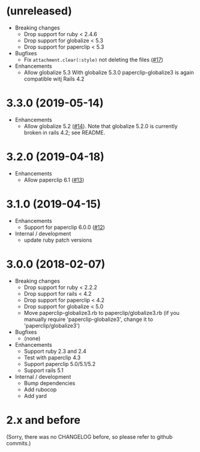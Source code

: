 # (unreleased)

* Breaking changes 
    * Drop support for ruby < 2.4.6
    * Drop support for globalize < 5.3
    * Drop support for paperclip < 5.3
* Bugfixes
    * Fix `attachment.clear(:style)` not deleting the files ([#17](https://github.com/emjot/paperclip-globalize3/pull/17)) 
* Enhancements
    * Allow globalize 5.3
      With globalize 5.3.0 paperclip-globalize3 is again compatible witj Rails 4.2 

# 3.3.0 (2019-05-14)

* Enhancements
    * Allow globalize 5.2 ([#14](https://github.com/emjot/paperclip-globalize3/pull/14)). 
      Note that globalize 5.2.0 is currently broken in rails 4.2; see README. 

# 3.2.0 (2019-04-18)

* Enhancements
    * Allow paperclip 6.1 ([#13](https://github.com/emjot/paperclip-globalize3/pull/13))

# 3.1.0 (2019-04-15)

* Enhancements
    * Support for paperclip 6.0.0 ([#12](https://github.com/emjot/paperclip-globalize3/pull/12))
* Internal / development
    * update ruby patch versions

# 3.0.0 (2018-02-07)

* Breaking changes 
    * Drop support for ruby < 2.2.2
    * Drop support for rails < 4.2
    * Drop support for paperclip < 4.2
    * Drop support for globalize < 5.0
    * Move paperclip-globalize3.rb to paperclip/globalize3.rb 
      (if you manually require 'paperclip-globalize3', change it to 'paperclip/globalize3')
* Bugfixes
    * (none)
* Enhancements
    * Support ruby 2.3 and 2.4
    * Test with paperclip 4.3
    * Support paperclip 5.0/5.1/5.2
    * Support rails 5.1
* Internal / development
    * Bump dependencies 
    * Add rubocop
    * Add yard

# 2.x and before

(Sorry, there was no CHANGELOG before, so please refer to github commits.)
